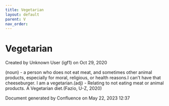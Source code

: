 ```yaml
---
title: Vegetarian
layout: default
parent: V
nav_order:
---
```


# Vegetarian

Created by  Unknown User (igf1) on Oct 29, 2020

(noun) - a person who does not eat meat, and sometimes other animal products, especially for moral, religious, or health reasons.I can't have that cheeseburger. I am a vegetarian.(adj) - Relating to not eating meat or animal products. A Vegetarian diet.(Fazio, U-Z, 2020)

Document generated by Confluence on May 22, 2023 12:37


